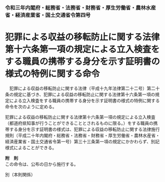 ### 令和三年内閣府・総務省・法務省・財務省・厚生労働省・農林水産省・経済産業省・国土交通省令第四号  
# 犯罪による収益の移転防止に関する法律第十六条第一項の規定による立入検査をする職員の携帯する身分を示す証明書の様式の特例に関する命令  
　犯罪による収益の移転防止に関する法律（平成十九年法律第二十二号）第二十条の規定に基づき、犯罪による収益の移転防止に関する法律第十六条第一項の規定による立入検査をする職員の携帯する身分を示す証明書の様式の特例に関する命令を次のように定める。  
  
犯罪による収益の移転防止に関する法律第十六条第一項の規定による立入検査（都道府県知事が行うことができることとされるものに限る。）をする職員の携帯する身分を示す証明書の様式は、犯罪による収益の移転防止に関する法律施行規則（平成二十年内閣府・総務省・法務省・財務省・厚生労働省・農林水産省・経済産業省・国土交通省令第一号）第三十三条第一項の規定にかかわらず、別記様式によることができる。  
  
**附　則**  
この命令は、公布の日から施行する。  
  
別（本則関係）  

          
        